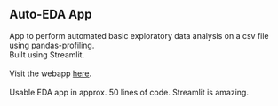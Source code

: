 ## Auto-EDA App

App to perform automated basic exploratory data analysis on a csv file using pandas-profiling.<br>
Built using Streamlit.
<br><br>
Visit the webapp <a href="google.com">here</a>.
<br><br>
Usable EDA app in approx. 50 lines of code. Streamlit is amazing.